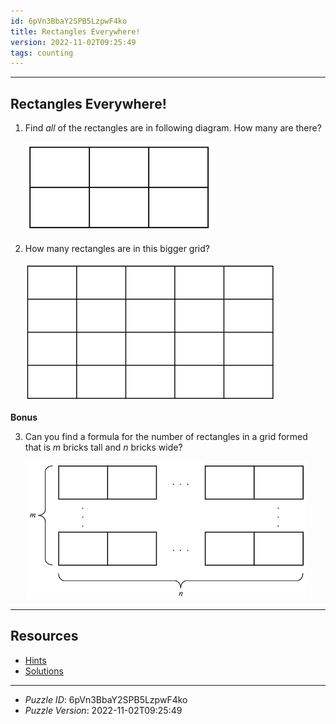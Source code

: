 ```yaml
---
id: 6pVn3BbaY2SPB5LzpwF4ko
title: Rectangles Everywhere!
version: 2022-11-02T09:25:49
tags: counting
---
```


--------------------------------------------------------------------------------------------

## Rectangles Everywhere!

1. Find _all_ of the rectangles are in following diagram. How many are there?

   ![Grid of Rectangles](figures/6pVn3BbaY2SPB5LzpwF4ko-1.png)

2. How many rectangles are in this bigger grid?

   ![Grid of Rectangles](figures/6pVn3BbaY2SPB5LzpwF4ko-2.png)

__Bonus__

3. Can you find a formula for the number of rectangles in a grid formed that is $m$ bricks
   tall and $n$ bricks wide?

   ![Grid of Rectangles](figures/6pVn3BbaY2SPB5LzpwF4ko-3.png)

--------------------------------------------------------------------------------------------

## Resources

* [Hints](6pVn3BbaY2SPB5LzpwF4ko-hints.md)
* [Solutions](6pVn3BbaY2SPB5LzpwF4ko-solutions.md)

--------------------------------------------------------------------------------------------

* _Puzzle ID_: 6pVn3BbaY2SPB5LzpwF4ko
* _Puzzle Version_: 2022-11-02T09:25:49
